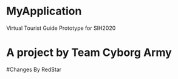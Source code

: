 # MyApplication
Virtual Tourist Guide Prototype for SIH2020
# A project by Team Cyborg Army

#Changes By RedStar
